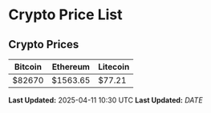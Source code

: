 # Crypto Price List

## Crypto Prices
| Bitcoin | Ethereum | Litecoin |
| ------- | -------- | -------- |
| $82670 | $1563.65 | $77.21 |
**Last Updated:** 2025-04-11 10:30 UTC
**Last Updated:** $DATE$

